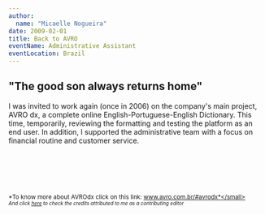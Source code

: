 ```yaml
---
author:
  name: "Micaelle Nogueira"
date: 2009-02-01
title: Back to AVRO
eventName: Administrative Assistant 
eventLocation: Brazil
---
```


## "The good son always returns home"

I was invited to work again (once in 2006) on the company's main project, AVRO dx, a complete online English-Portuguese-English Dictionary. This time, temporarily, reviewing the formatting and testing the platform as an end user. In addition, I supported the administrative team with a focus on financial routine and customer service.

</br>
</br>
</br>
</br>

<small>*To know more about AVROdx click on this link: www.avro.com.br/#avrodx*</small></br>
<small>*And click [here](http://editor.avrodx.com.br/about/credits) to check the credits attributed to me as a contributing editor*</small>
